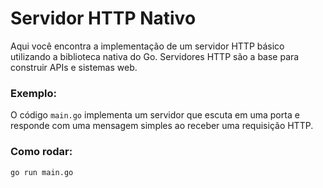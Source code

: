 # Servidor HTTP Nativo

Aqui você encontra a implementação de um servidor HTTP básico utilizando a biblioteca nativa do Go. Servidores HTTP são a base para construir APIs e sistemas web.

### Exemplo:
O código `main.go` implementa um servidor que escuta em uma porta e responde com uma mensagem simples ao receber uma requisição HTTP.

### Como rodar:
```bash
go run main.go
```